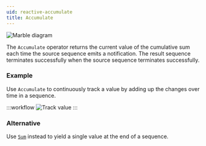 ```yaml
---
uid: reactive-accumulate
title: Accumulate
---
```


![Marble diagram](~/images/reactive-accumulate.svg)

The `Accumulate` operator returns the current value of the cumulative sum each time the source sequence emits a notification. The result sequence terminates successfully when the source sequence terminates successfully.

### Example
Use `Accumulate` to continuously track a value by adding up the changes over time in a sequence.

:::workflow
![Track value](../workflows/reactive-accumulate-example.bonsai)
:::

### Alternative
Use [`Sum`](xref:Bonsai.Reactive.Sum) instead to yield a single value at the end of a sequence.